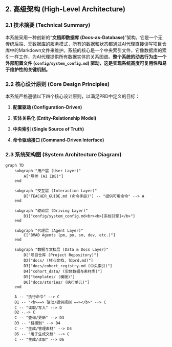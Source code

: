 ## 2. 高级架构 (High-Level Architecture)

### 2.1 技术摘要 (Technical Summary)

本系统采用一种创新的“**文档即数据库 (Docs-as-Database)**”架构。它是一个无传统后端、无数据库的服务模式，所有的数据和状态都通过AI代理直接读写项目仓库中的Markdown文件来维护。系统的核心是一个中央索引文件，它像数据库的索引一样工作，为AI代理提供所有数据实体的关系图谱。**整个系统的动态行为由一个外部配置文件 (`config/system_config.md`) 驱动，这是实现系统高度可复用性和易于维护性的关键机制。**

### 2.2 核心设计原则 (Core Design Principles)

本系统严格遵循以下四个核心设计原则，以满足PRD中定义的目标：

1. **配置驱动 (Configuration-Driven)**
    
2. **实体关系化 (Entity-Relationship Model)**
    
3. **中央索引 (Single Source of Truth)**
    
4. **命令驱动接口 (Command-Driven Interface)**
    

### 2.3 系统架构图 (System Architecture Diagram)

```mermaid
graph TD
    subgraph "用户层 (User Layer)"
        A["导师 (AI IDE)"]
    end

    subgraph "交互层 (Interaction Layer)"
        B["TEACHER_GUIDE.md (命令手册)"] -- "提供可用命令" --> A
    end
    
    subgraph "驱动层 (Driving Layer)"
        D1["config/system_config.md<br><b>[系统引擎]</b>"]
    end

    subgraph "代理层 (Agent Layer)"
        C["BMAD Agents (pm, po, sm, dev, etc.)"]
    end

    subgraph "数据与文档层 (Data & Docs Layer)"
        D["项目仓库 (Project Repository)"]
        D2["docs/ (核心文档, 如prd.md)"]
        D3["docs/cohort_registry.md (中央索引)"]
        D4["cohort_data/ (实体数据与素材库)"]
        D5["templates/ (模板)"]
        D6["docs/stories/ (执行单元)"]
    end

    A -- "执行命令" --> C
    D1 -- "<b>==> 驱动/提供规则 ==></b>" --> C
    C -- "读取/写入" --> D
    D2 -.-> C
    C -- "查询/更新" --> D3
    D3 -- "链接到" --> D4
    C -- "生成/管理素材" --> D4
    D5 -- "用于生成文档" --> C
    C -- "生成/读取" --> D6
```